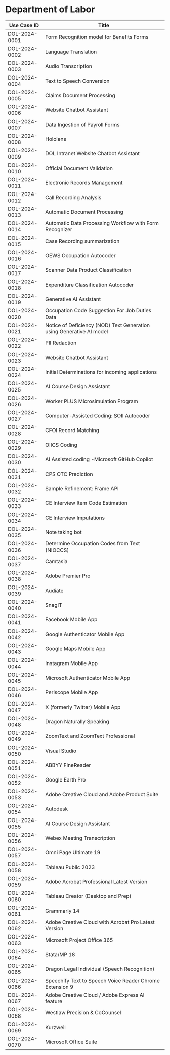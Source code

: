 # Department of Labor
| Use Case ID | Title |
| ----------- | ----- |
| DOL-2024-0001 | Form Recognition model for Benefits Forms |
| DOL-2024-0002 | Language Translation |
| DOL-2024-0003 | Audio Transcription |
| DOL-2024-0004 | Text to Speech Conversion |
| DOL-2024-0005 | Claims Document Processing |
| DOL-2024-0006 | Website Chatbot Assistant |
| DOL-2024-0007 | Data Ingestion of Payroll Forms |
| DOL-2024-0008 | Hololens |
| DOL-2024-0009 | DOL Intranet Website Chatbot Assistant |
| DOL-2024-0010 | Official Document Validation |
| DOL-2024-0011 | Electronic Records Management |
| DOL-2024-0012 | Call Recording Analysis |
| DOL-2024-0013 | Automatic Document Processing |
| DOL-2024-0014 | Automatic Data Processing Workflow with Form Recognizer |
| DOL-2024-0015 | Case Recording summarization |
| DOL-2024-0016 | OEWS Occupation Autocoder |
| DOL-2024-0017 | Scanner Data Product Classification |
| DOL-2024-0018 | Expenditure Classification Autocoder |
| DOL-2024-0019 | Generative AI Assistant |
| DOL-2024-0020 | Occupation Code Suggestion For Job Duties Data |
| DOL-2024-0021 | Notice of Deficiency (NOD) Text Generation using Generative AI model |
| DOL-2024-0022 | PII Redaction |
| DOL-2024-0023 | Website Chatbot Assistant |
| DOL-2024-0024 | Initial Determinations for incoming applications |
| DOL-2024-0025 | AI Course Design Assistant |
| DOL-2024-0026 | Worker PLUS Microsimulation Program |
| DOL-2024-0027 | Computer-Assisted Coding: SOII Autocoder |
| DOL-2024-0028 | CFOI Record Matching |
| DOL-2024-0029 | OIICS Coding |
| DOL-2024-0030 | AI Assisted coding -Microsoft GitHub Copilot |
| DOL-2024-0031 | CPS OTC Prediction |
| DOL-2024-0032 | Sample Refinement: Frame API |
| DOL-2024-0033 | CE Interview Item Code Estimation |
| DOL-2024-0034 | CE Interview Imputations |
| DOL-2024-0035 | Note taking bot |
| DOL-2024-0036 | Determine Occupation Codes from Text (NIOCCS) |
| DOL-2024-0037 | Camtasia |
| DOL-2024-0038 | Adobe Premier Pro |
| DOL-2024-0039 | Audiate |
| DOL-2024-0040 | SnagIT |
| DOL-2024-0041 | Facebook Mobile App |
| DOL-2024-0042 | Google Authenticator Mobile App |
| DOL-2024-0043 | Google Maps Mobile App |
| DOL-2024-0044 | Instagram Mobile App |
| DOL-2024-0045 | Microsoft Authenticator Mobile App |
| DOL-2024-0046 | Periscope Mobile App |
| DOL-2024-0047 | X (formerly Twitter) Mobile App |
| DOL-2024-0048 | Dragon Naturally Speaking |
| DOL-2024-0049 | ZoomText and ZoomText Professional |
| DOL-2024-0050 | Visual Studio |
| DOL-2024-0051 | ABBYY FineReader |
| DOL-2024-0052 | Google Earth Pro |
| DOL-2024-0053 | Adobe Creative Cloud and Adobe Product Suite |
| DOL-2024-0054 | Autodesk |
| DOL-2024-0055 | AI Course Design Assistant |
| DOL-2024-0056 | Webex Meeting Transcription |
| DOL-2024-0057 | Omni Page Ultimate 19 |
| DOL-2024-0058 | Tableau Public 2023 |
| DOL-2024-0059 | Adobe Acrobat Professional Latest Version |
| DOL-2024-0060 | Tableau Creator (Desktop and Prep) |
| DOL-2024-0061 | Grammarly 14 |
| DOL-2024-0062 | Adobe Creative Cloud with Acrobat Pro Latest Version |
| DOL-2024-0063 | Microsoft Project Office 365 |
| DOL-2024-0064 | Stata/MP 18 |
| DOL-2024-0065 | Dragon Legal Individual (Speech Recognition) |
| DOL-2024-0066 | Speechify Text to Speech Voice Reader Chrome Extension 9 |
| DOL-2024-0067 | Adobe Creative Cloud / Adobe Express AI feature |
| DOL-2024-0068 | Westlaw Precision & CoCounsel |
| DOL-2024-0069 | Kurzweil |
| DOL-2024-0070 | Microsoft Office Suite |